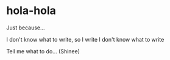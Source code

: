 # hola-hola
Just because...

I don't know what to write, so I write I don't know what to write

Tell me what to do... (Shinee)

